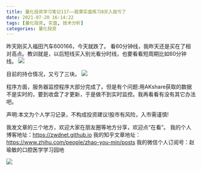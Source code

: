 ```yaml
---
title: 量化投资学习笔记117——股票实盘练习8买入就亏了
date: 2021-07-20 16:14:22
tags: [量化投资, 实盘, 技术分析]
categories: 量化投资
---
```

昨天刚买入福田汽车600166，今天就跌了。
看60分钟线，我昨天还是买在了相对高点。教训就是，以后短线买入别光看分时线，也要看看短周期比如60分钟线。
![](https://zymblog-1258069789.cos.ap-chengdu.myqcloud.com/blog0178-QTLearn/87/01.jpg)

目前的持仓情况，又亏了三块。
![](https://zymblog-1258069789.cos.ap-chengdu.myqcloud.com/blog0178-QTLearn/87/02.jpg)

程序方面，服务器监控程序大部分完成了。但是有个问题:用AKshare获取的数据不是实时的，要到收盘了才更新，于是做不到实时监控。我再看看有没有其它办法吧。




声明:本文为个人学习记录，不构成投资建议!股市有风险，入市需谨慎!




我发文章的三个地方，欢迎大家在朋友圈等地方分享，欢迎点“在看”。
我的个人博客地址：https://zwdnet.github.io
我的知乎文章地址： https://www.zhihu.com/people/zhao-you-min/posts
我的微信个人订阅号：赵瑜敏的口腔医学学习园地




![](https://zymblog-1258069789.cos.ap-chengdu.myqcloud.com/other/wx.jpg)